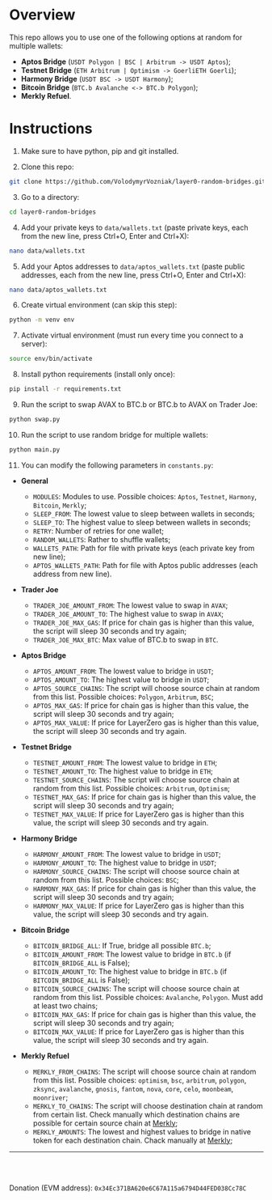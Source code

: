 # Overview

This repo allows you to use one of the following options at random for multiple wallets:
* **Aptos Bridge** (`USDT Polygon | BSC | Arbitrum -> USDT Aptos`);
* **Testnet Bridge** (`ETH Arbitrum | Optimism -> GoerliETH Goerli`);
* **Harmony Bridge** (`USDT BSC -> USDT Harmony`);
* **Bitcoin Bridge** (`BTC.b Avalanche <-> BTC.b Polygon`);
* **Merkly Refuel**.

# Instructions

1. Make sure to have python, pip and git installed.

2. Clone this repo:
```sh
git clone https://github.com/VolodymyrVozniak/layer0-random-bridges.git
```

3. Go to a directory:
```sh
cd layer0-random-bridges
```

4. Add your private keys to `data/wallets.txt` (paste private keys, each from the new line, press Ctrl+O, Enter and Ctrl+X):
```sh
nano data/wallets.txt
```

5. Add your Aptos addresses to `data/aptos_wallets.txt` (paste public addresses, each from the new line, press Ctrl+O, Enter and Ctrl+X):
```sh
nano data/aptos_wallets.txt
```

6. Create virtual environment (can skip this step):
```sh
python -m venv env
```

7. Activate virtual environment (must run every time you connect to a server):
```sh
source env/bin/activate
```

8. Install python requirements (install only once):
```sh
pip install -r requirements.txt
```

9. Run the script to swap AVAX to BTC.b or BTC.b to AVAX on Trader Joe:
```sh
python swap.py
```

10. Run the script to use random bridge for multiple wallets:
```sh
python main.py
```

11. You can modify the following parameters in `constants.py`:

* **General**
    * `MODULES`: Modules to use. Possible choices: `Aptos`, `Testnet`, `Harmony`, `Bitcoin`, `Merkly`;
    * `SLEEP_FROM`: The lowest value to sleep between wallets in seconds;
    * `SLEEP_TO`: The highest value to sleep between wallets in seconds;
    * `RETRY`: Number of retries for one wallet;
    * `RANDOM_WALLETS`: Rather to shuffle wallets;
    * `WALLETS_PATH`: Path for file with private keys (each private key from new line);
    * `APTOS_WALLETS_PATH`: Path for file with Aptos public addresses (each address from new line).

* **Trader Joe**
    * `TRADER_JOE_AMOUNT_FROM`: The lowest value to swap in `AVAX`;
    * `TRADER_JOE_AMOUNT_TO`: The highest value to swap in `AVAX`;
    * `TRADER_JOE_MAX_GAS`: If price for chain gas is higher than this value, the script will sleep 30 seconds and try again;
    * `TRADER_JOE_MAX_BTC`: Max value of BTC.b to swap in `BTC`.

* **Aptos Bridge**
    * `APTOS_AMOUNT_FROM`: The lowest value to bridge in `USDT`;
    * `APTOS_AMOUNT_TO`: The highest value to bridge in `USDT`;
    * `APTOS_SOURCE_CHAINS`: The script will choose source chain at random from this list. Possible choices: `Polygon`, `Arbitrum`, `BSC`;
    * `APTOS_MAX_GAS`: If price for chain gas is higher than this value, the script will sleep 30 seconds and try again;
    * `APTOS_MAX_VALUE`: If price for LayerZero gas is higher than this value, the script will sleep 30 seconds and try again.

* **Testnet Bridge**
    * `TESTNET_AMOUNT_FROM`: The lowest value to bridge in `ETH`;
    * `TESTNET_AMOUNT_TO`: The highest value to bridge in `ETH`;
    * `TESTNET_SOURCE_CHAINS`: The script will choose source chain at random from this list. Possible choices: `Arbitrum`, `Optimism`;
    * `TESTNET_MAX_GAS`: If price for chain gas is higher than this value, the script will sleep 30 seconds and try again;
    * `TESTNET_MAX_VALUE`: If price for LayerZero gas is higher than this value, the script will sleep 30 seconds and try again.

* **Harmony Bridge**
    * `HARMONY_AMOUNT_FROM`: The lowest value to bridge in `USDT`;
    * `HARMONY_AMOUNT_TO`: The highest value to bridge in `USDT`;
    * `HARMONY_SOURCE_CHAINS`: The script will choose source chain at random from this list. Possible choices: `BSC`;
    * `HARMONY_MAX_GAS`: If price for chain gas is higher than this value, the script will sleep 30 seconds and try again;
    * `HARMONY_MAX_VALUE`: If price for LayerZero gas is higher than this value, the script will sleep 30 seconds and try again.

* **Bitcoin Bridge**
    * `BITCOIN_BRIDGE_ALL`: If True, bridge all possible `BTC.b`;
    * `BITCOIN_AMOUNT_FROM`: The lowest value to bridge in `BTC.b` (if `BITCOIN_BRIDGE_ALL` is False);
    * `BITCOIN_AMOUNT_TO`: The highest value to bridge in `BTC.b` (if `BITCOIN_BRIDGE_ALL` is False);
    * `BITCOIN_SOURCE_CHAINS`: The script will choose source chain at random from this list. Possible choices: `Avalanche`, `Polygon`. Must add at least two chains;
    * `BITCOIN_MAX_GAS`: If price for chain gas is higher than this value, the script will sleep 30 seconds and try again;
    * `BITCOIN_MAX_VALUE`: If price for LayerZero gas is higher than this value, the script will sleep 30 seconds and try again.

* **Merkly Refuel**
    * `MERKLY_FROM_CHAINS`: The script will choose source chain at random from this list. Possible choices: `optimism`, `bsc`, `arbitrum`, `polygon`, `zksync`, `avalanche`, `gnosis`, `fantom`, `nova`, `core`, `celo`, `moonbeam`, `moonriver`;
    * `MERKLY_TO_CHAINS`: The script will choose destination chain at random from certain list. Check manually which destination chains are possible for certain source chain at [Merkly](https://minter.merkly.com/gas);
    * `MERKLY_AMOUNTS`: The lowest and highest values to bridge in native token for each destination chain. Chack manually at [Merkly](https://minter.merkly.com/gas);

-----

</br>
</br>

Donation (EVM address): `0x34Ec371BA620e6C67A115a6794D44FED038Cc78C`
